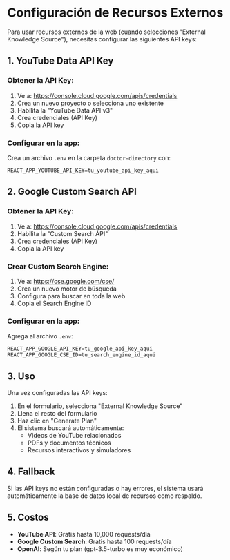 # Configuración de Recursos Externos

Para usar recursos externos de la web (cuando selecciones "External Knowledge Source"), necesitas configurar las siguientes API keys:

## 1. YouTube Data API Key

### Obtener la API Key:
1. Ve a: https://console.cloud.google.com/apis/credentials
2. Crea un nuevo proyecto o selecciona uno existente
3. Habilita la "YouTube Data API v3"
4. Crea credenciales (API Key)
5. Copia la API key

### Configurar en la app:
Crea un archivo `.env` en la carpeta `doctor-directory` con:
```
REACT_APP_YOUTUBE_API_KEY=tu_youtube_api_key_aqui
```

## 2. Google Custom Search API

### Obtener la API Key:
1. Ve a: https://console.cloud.google.com/apis/credentials
2. Habilita la "Custom Search API"
3. Crea credenciales (API Key)
4. Copia la API key

### Crear Custom Search Engine:
1. Ve a: https://cse.google.com/cse/
2. Crea un nuevo motor de búsqueda
3. Configura para buscar en toda la web
4. Copia el Search Engine ID

### Configurar en la app:
Agrega al archivo `.env`:
```
REACT_APP_GOOGLE_API_KEY=tu_google_api_key_aqui
REACT_APP_GOOGLE_CSE_ID=tu_search_engine_id_aqui
```

## 3. Uso

Una vez configuradas las API keys:

1. En el formulario, selecciona "External Knowledge Source"
2. Llena el resto del formulario
3. Haz clic en "Generate Plan"
4. El sistema buscará automáticamente:
   - Videos de YouTube relacionados
   - PDFs y documentos técnicos
   - Recursos interactivos y simuladores

## 4. Fallback

Si las API keys no están configuradas o hay errores, el sistema usará automáticamente la base de datos local de recursos como respaldo.

## 5. Costos

- **YouTube API**: Gratis hasta 10,000 requests/día
- **Google Custom Search**: Gratis hasta 100 requests/día
- **OpenAI**: Según tu plan (gpt-3.5-turbo es muy económico) 